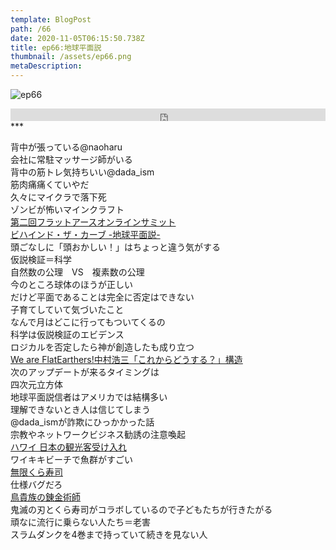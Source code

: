 ```yaml
---  
template: BlogPost  
path: /66
date: 2020-11-05T06:15:50.738Z  
title: ep66:地球平面説
thumbnail: /assets/ep66.png
metaDescription:  
---  
```

![ep66](/assets/ep66.png)  

<iframe width="100%" height="20" scrolling="no" frameborder="no" allow="autoplay" src="https://w.soundcloud.com/player/?url=https%3A//api.soundcloud.com/tracks/923677528&color=%23ff5500&inverse=false&auto_play=false&show_user=true"></iframe>
***
  
</br>


背中が張っている@naoharu  
会社に常駐マッサージ師がいる  
背中の筋トレ気持ちいい@dada_ism  
筋肉痛痛くていやだ  
久々にマイクラで落下死  
ゾンビが怖いマインクラフト  
[第二回フラットアースオンラインサミット](https://www.youtube.com/watch?v=0N8NhiYMTa8)  
[ビハインド・ザ・カーブ -地球平面説-](https://www.netflix.com/jp/title/81015076)  
頭ごなしに「頭おかしい！」はちょっと違う気がする  
仮説検証＝科学  
自然数の公理　VS　複素数の公理  
今のところ球体のほうが正しい  
だけど平面であることは完全に否定はできない  
子育てしていて気づいたこと  
なんで月はどこに行ってもついてくるの  
科学は仮説検証のエビデンス  
ロジカルを否定したら神が創造したも成り立つ  
[We are FlatEarthers!中村浩三「これからどうする？」構造](https://www.youtube.com/watch?v=ukdROWfMbhs)  
次のアップデートが来るタイミングは  
四次元立方体  
地球平面説信者はアメリカでは結構多い  
理解できないとき人は信じてしまう  
@dada_ismが詐欺にひっかかった話  
宗教やネットワークビジネス勧誘の注意喚起  
[ハワイ 日本の観光客受け入れ](https://news.yahoo.co.jp/pickup/6374930)  
ワイキキビーチで魚群がすごい  
[無限くら寿司](https://news.yahoo.co.jp/byline/shinoharashuji/20201027-00204867/)  
仕様バグだろ  
[鳥貴族の錬金術師](https://howtravel-gourmet.com/news/2004/)  
鬼滅の刃とくら寿司がコラボしているので子どもたちが行きたがる  
頑なに流行に乗らない人たち＝老害  
スラムダンクを4巻まで持っていて続きを見ない人  
